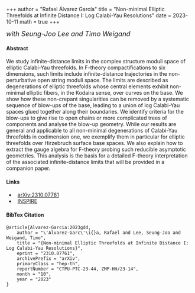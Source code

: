 +++
author = "Rafael Álvarez García"
title = "Non-minimal Elliptic Threefolds at Infinite Distance I: Log Calabi-Yau Resolutions"
date = 2023-10-11
math = true
+++

 <font size="4"> *with Seung-Joo Lee and Timo Weigand* </font>

#### Abstract

We study infinite-distance limits in the complex structure moduli space of elliptic Calabi-Yau threefolds. In F-theory compactifications to six dimensions, such limits include infinite-distance trajectories in the non-perturbative open string moduli space. The limits are described as degenerations of elliptic threefolds whose central elements exhibit non-minimal elliptic fibers, in the Kodaira sense, over curves on the base. We show how these non-crepant singularities can be removed by a systematic sequence of blow-ups of the base, leading to a union of log Calabi-Yau spaces glued together along their boundaries. We identify criteria for the blow-ups to give rise to open chains or more complicated trees of components and analyse the blow-up geometry. While our results are general and applicable to all non-minimal degenerations of Calabi-Yau threefolds in codimension one, we exemplify them in particular for elliptic threefolds over Hirzebruch surface base spaces. We also explain how to extract the gauge algebra for F-theory probing such reducible asymptotic geometries. This analysis is the basis for a detailed F-theory interpretation of the associated infinite-distance limits that will be provided in a companion paper.

<!--more-->

#### Links

<ul class="fa-ul">
  <li style="padding-left:.5em"><span class="fa-li"><i class="ai ai-arxiv ai-2x"></i></span><a href="https://arxiv.org/abs/2310.07761">arXiv:2310.07761</a>
  <li style="padding-left:.5em"><span class="fa-li"><i class="ai ai-inspire ai-2x"></i></span><a href="https://inspirehep.net/literature/2709909">INSPIRE</a>
</ul>

#### BibTex Citation

```
@article{Alvarez-Garcia:2023gdd,
    author = "\'Alvarez-Garc\'\i{}a, Rafael and Lee, Seung-Joo and Weigand, Timo",
    title = "{Non-minimal Elliptic Threefolds at Infinite Distance I: Log Calabi-Yau Resolutions}",
    eprint = "2310.07761",
    archivePrefix = "arXiv",
    primaryClass = "hep-th",
    reportNumber = "CTPU-PTC-23-44, ZMP-HH/23-14",
    month = "10",
    year = "2023"
}
```
